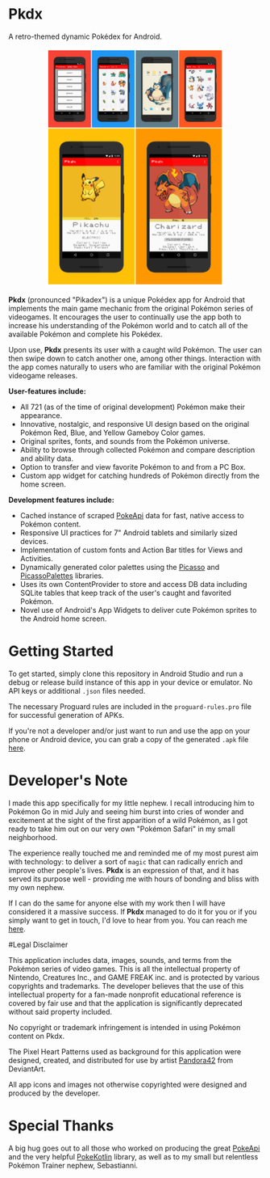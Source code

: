 # Pkdx
A retro-themed dynamic Pokédex for Android.

<p align="center">
<a href="https://github.com/do-adams/Pkdx/blob/master/Pkdx_Poster.png"><img src="/Pkdx_Poster.png" height="473" width="357"></a>
</p>

<b>Pkdx</b> (pronounced "Pikadex") is a unique Pokédex app for Android that implements the main game mechanic from the original Pokémon series of videogames. It encourages the user to continually use the app both to increase his understanding of the Pokémon world and to catch all of the available Pokémon and complete his Pokédex.

Upon use, <b>Pkdx</b> presents its user with a caught wild Pokémon. The user can then swipe down to catch another one, among other things. Interaction with the app comes naturally to users who are familiar with the original Pokémon videogame releases.

<b>User-features include:</b>

* All 721 (as of the time of original development) Pokémon make their appearance.
* Innovative, nostalgic, and responsive UI design based on the original Pokémon Red, Blue, and Yellow Gameboy Color games.
* Original sprites, fonts, and sounds from the Pokémon universe.
* Ability to browse through collected Pokémon and compare description and ability data.
* Option to transfer and view favorite Pokémon to and from a PC Box.
* Custom app widget for catching hundreds of Pokémon directly from the home screen.

<b>Development features include:</b>

* Cached instance of scraped [PokeApi](http://pokeapi.co/) data for fast, native access to Pokémon content.
* Responsive UI practices for 7" Android tablets and similarly sized devices.
* Implementation of custom fonts and Action Bar titles for Views and Activities.
* Dynamically generated color palettes using the [Picasso](https://github.com/square/picasso) and [PicassoPalettes](https://github.com/florent37/PicassoPalette) libraries.
* Uses its own ContentProvider to store and access DB data including SQLite tables that keep track of the user's caught and favorited Pokémon.
* Novel use of Android's App Widgets to deliver cute Pokémon sprites to the Android home screen.

# Getting Started

To get started, simply clone this repository in Android Studio and run a debug or release build instance of this app in your device or emulator. No API keys or additional `.json` files needed.

The necessary Proguard rules are included in the `proguard-rules.pro` file for successful generation of APKs.

If you're not a developer and/or just want to run and use the app on your phone or Android device, you can grab a copy of the generated `.apk` file [here](https://github.com/do-adams/Pkdx/blob/master/app/app-release.apk?raw=true).

# Developer's Note

I made this app specifically for my little nephew. I recall introducing him to Pokémon Go in mid July and seeing him burst into cries of wonder and excitement at the sight of the first apparition of a wild Pokémon, as I got ready to take him out on our very own "Pokémon Safari" in my small neighborhood.

The experience really touched me and reminded me of my most purest aim with technology: to deliver a sort of `magic` that can radically enrich and improve other people's lives. <b>Pkdx</b> is an expression of that, and it has served its purpose well - providing me with hours of bonding and bliss with my own nephew.

If I can do the same for anyone else with my work then I will have considered it a massive success. If <b>Pkdx</b> managed to do it for you or if you simply want to get in touch, I'd love to hear from you. You can reach me [here](https://mianlabs.com/contact/).

#Legal Disclaimer

This application includes data, images, sounds, and terms from the Pokémon series of video games. This is all the intellectual property of Nintendo, Creatures Inc., and GAME FREAK inc. and is protected by various copyrights and trademarks. The developer believes that the use of this intellectual property for a fan-made nonprofit educational reference is covered by fair use and that the application is significantly deprecated without said property included. 

No copyright or trademark infringement is intended in using Pokémon content on Pkdx. 

The Pixel Heart Patterns used as background for this application were designed, created, and distributed for use by artist [Pandora42](http://pandora42.deviantart.com/art/Pixel-Heart-Patterns-for-PS-257343227) from DeviantArt.

All app icons and images not otherwise copyrighted were designed and produced by the developer.

# Special Thanks

A big hug goes out to all those who worked on producing the great [PokeApi](http://pokeapi.co/) and the very helpful [PokeKotlin](https://github.com/PokeAPI/pokekotlin) library, as well as to my small but relentless Pokémon Trainer nephew, Sebastianni. 
